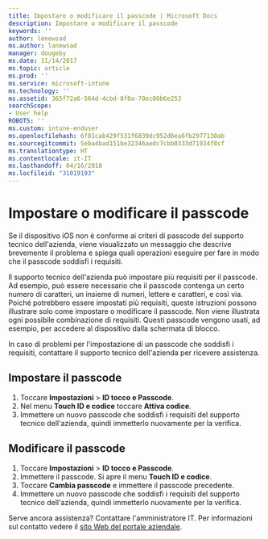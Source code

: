 ```yaml
---
title: Impostare o modificare il passcode | Microsoft Docs
description: Impostare o modificare il passcode
keywords: ''
author: lenewsad
ms.author: lanewsad
manager: dougeby
ms.date: 11/14/2017
ms.topic: article
ms.prod: ''
ms.service: microsoft-intune
ms.technology: ''
ms.assetid: 365f72a6-564d-4cbd-8f0a-70ec80b6e253
searchScope:
- User help
ROBOTS: ''
ms.custom: intune-enduser
ms.openlocfilehash: 6f81cab429f531f6839dc952d6ea6fb2977130ab
ms.sourcegitcommit: 5eba4bad151be32346aedc7cbb0333d71934f8cf
ms.translationtype: HT
ms.contentlocale: it-IT
ms.lasthandoff: 04/16/2018
ms.locfileid: "31019193"
---
```

# <a name="set-or-change-your-passcode"></a>Impostare o modificare il passcode

Se il dispositivo iOS non è conforme ai criteri di passcode del supporto tecnico dell'azienda, viene visualizzato un messaggio che descrive brevemente il problema e spiega quali operazioni eseguire per fare in modo che il passcode soddisfi i requisiti.

Il supporto tecnico dell'azienda può impostare più requisiti per il passcode. Ad esempio, può essere necessario che il passcode contenga un certo numero di caratteri, un insieme di numeri, lettere e caratteri, e così via. Poiché potrebbero essere impostati più requisiti, queste istruzioni possono illustrare solo come impostare o modificare il passcode. Non viene illustrata ogni possibile combinazione di requisiti. Questi passcode vengono usati, ad esempio, per accedere al dispositivo dalla schermata di blocco.

In caso di problemi per l'impostazione di un passcode che soddisfi i requisiti, contattare il supporto tecnico dell'azienda per ricevere assistenza.

## <a name="set-your-passcode"></a>Impostare il passcode

1. Toccare **Impostazioni** > **ID tocco e Passcode**.
2. Nel menu **Touch ID e codice** toccare **Attiva codice**.
3. Immettere un nuovo passcode che soddisfi i requisiti del supporto tecnico dell'azienda, quindi immetterlo nuovamente per la verifica.

## <a name="change-your-passcode"></a>Modificare il passcode

1. Toccare **Impostazioni** > **ID tocco e Passcode**.
2. Immettere il passcode. Si apre il menu **Touch ID e codice**.
2. Toccare **Cambia passcode** e immettere il passcode precedente.
3. Immettere un nuovo passcode che soddisfi i requisiti del supporto tecnico dell'azienda, quindi immetterlo nuovamente per la verifica.

Serve ancora assistenza? Contattare l'amministratore IT. Per informazioni sul contatto vedere il [sito Web del portale aziendale](https://portal.manage.microsoft.com#HelpDeskDialog).
